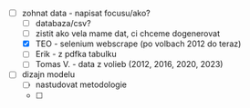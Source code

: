 - [ ] zohnat data - napisat focusu/ako?
  - [ ] databaza/csv?
  - [ ] zistit ako vela mame dat, ci chceme dogenerovat
  - [X] TEO - selenium webscrape (po volbach 2012 do teraz)
  - [ ] Erik - z pdfka tabulku
  - [ ] Tomas V. - data z volieb (2012, 2016, 2020, 2023)
- [ ] dizajn modelu
  - [ ] nastudovat metodologie
  - [ ] 
